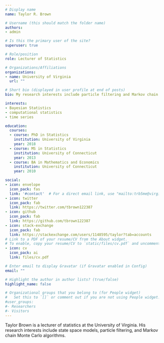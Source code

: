 ```yaml
---
# Display name
name: Taylor R. Brown

# Username (this should match the folder name)
authors:
- admin

# Is this the primary user of the site?
superuser: true

# Role/position
role: Lecturer of Statistics

# Organizations/Affiliations
organizations:
- name: University of Virginia
  url: ""

# Short bio (displayed in user profile at end of posts)
bio: My research interests include particle filtering and Markov chain Monte Carlo algorithms.

interests:
- Bayesian Statistics
- computational statistics
- time series

education:
  courses:
  - course: PhD in Statistics
    institution: University of Virginia
    year: 2018
  - course: MS in Statistics
    institution: University of Connecticut
    year: 2013
  - course: BA in Mathematics and Economics
    institution: University of Connecticut
    year: 2010

social:
- icon: envelope
  icon_pack: fas
  link: '#contact'  # For a direct email link, use "mailto:trb5me@virginia.edu".
- icon: twitter
  icon_pack: fab
  link: https://twitter.com/tbrown122387
- icon: github
  icon_pack: fab
  link: https://github.com/tbrown122387
- icon: stack-exchange
  icon_pack: fab
  link: https://stackexchange.com/users/1148595/taylor?tab=accounts
# Link to a PDF of your resume/CV from the About widget.
# To enable, copy your resume/CV to `static/files/cv.pdf` and uncomment the lines below.  
- icon: cv
  icon_pack: ai
  link: files/cv.pdf

# Enter email to display Gravatar (if Gravatar enabled in Config)
email: ""

# Highlight the author in author lists? (true/false)
highlight_name: false

# Organizational groups that you belong to (for People widget)
#   Set this to `[]` or comment out if you are not using People widget.
#user_groups:
#- Researchers
#- Visitors
---
```


Taylor Brown is a lecturer of statistics at the University of Virginia. His research interests include state space models, particle filtering, and Markov chain Monte Carlo algorithms. 
